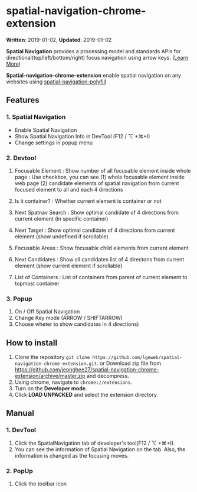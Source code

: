 
# spatial-navigation-chrome-extension

**Written**: 2019-01-02, **Updated**: 2019-01-02

**Spatial Navigation** provides a processing model and standards APIs for directional(top/left/bottom/right) focus navigation using arrow keys. ([Learn More](https://wicg.github.io/spatial-navigation/))

**Spatial-navigation-chrome-extension** enable spatial navigation on any websites using [spatial-navigation-polyfill](https://github.com/WICG/spatial-navigation/tree/master/polyfill)


## Features
### 1. Spatial Navigation
- Enable Spatial Navigation
- Show Spatial Navigation Info in DevTool (F12 / ⌥ +⌘+I)
- Change settings in popup menu

### 2. Devtool
1. Focusable Element
: Show number of all focusable element inside whole page
: Use checkbox, you can see (1) whole focusable element inside web page (2) candidate elements of spatial navigation from current focused element to all and each 4 directions

2. Is it container?
: Whether current element is container or not
3. Next Spatnav Search
: Show optimal candidate of 4 directions from current element (in specific container)
4. Next Target
: Show optimal candidate of 4 directions from current element (show undefined if scrollable)
5. Focusable Areas
: Show focusable child elements from current element
6. Next Candidates
: Show all candidates list of 4 directons from current element (show current element if scrollable)
7. List of Containers
: List of containers from parent of current element to topmost container

### 3. Popup
1. On / Off Spatial Navigation
2. Change Key mode (ARROW / SHIFTARROW)
3. Choose wheter to show candidates in 4 directions)

## How to install
1. Clone the repository `git clone https://github.com/lgeweb/spatial-navigation-chrome-extension.git`. or Download zip file from https://github.com/jeonghee27/spatial-navigation-chrome-extension/archive/master.zip and decompress.
2. Using chrome, navigate to `chrome://extensions`.
3. Turn on the **Developer mode**.
4. Click **LOAD UNPACKED** and select the extension directory.

## Manual
### 1. DevTool
1. Click the SpatialNavigation tab of developer's tool(F12 / ⌥ +⌘+I).
2. You can see the information of Spatial Navigation on the tab. Also, the information is changed as the focusing moves.

### 2. PopUp
1. Click the toolbar icon
